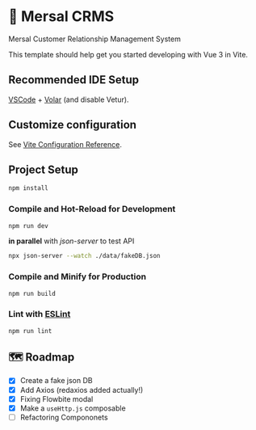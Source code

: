 # 📧 Mersal CRMS

Mersal Customer Relationship Management System

This template should help get you started developing with Vue 3 in Vite.

## Recommended IDE Setup

[VSCode](https://code.visualstudio.com/) + [Volar](https://marketplace.visualstudio.com/items?itemName=Vue.volar) (and disable Vetur).

## Customize configuration

See [Vite Configuration Reference](https://vitejs.dev/config/).

## Project Setup

```sh
npm install
```

### Compile and Hot-Reload for Development

```sh
npm run dev
```

**in parallel** with *json-server* to test API

```sh
npx json-server --watch ./data/fakeDB.json
```

### Compile and Minify for Production

```sh
npm run build
```

### Lint with [ESLint](https://eslint.org/)

```sh
npm run lint
```

## 🗺 Roadmap

- [x] Create a fake json DB
- [x] Add Axios (redaxios added actually!)
- [x] Fixing Flowbite modal
- [x] Make a `useHttp.js` composable
- [ ] Refactoring Compononets
